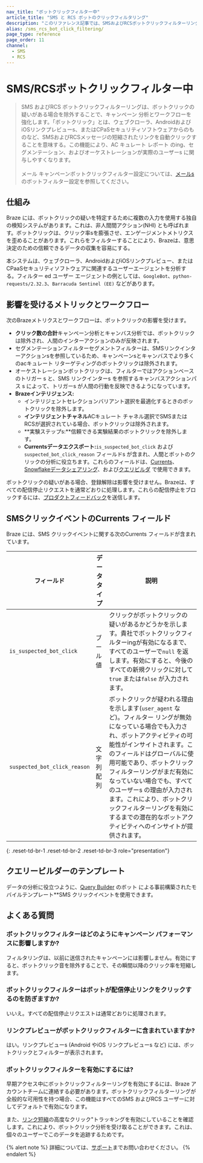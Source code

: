 ```yaml
---
nav_title: "ボットクリックフィルター中"
article_title: "SMS と RCS ボットのクリックフィルタリング"
description: "このリファレンス記事では、SMSおよびRCSボットクリックフィルターリングについて説明します。"
alias: /sms_rcs_bot_click_filtering/
page_type: reference
page_order: 11
channel:
  - SMS
  - RCS
---
```


# SMS/RCSボットクリックフィルター中

> SMS およびRCS ボットクリックフィルターリングは、ボットクリックの疑いがある場合を除外することで、キャンペーン 分析とワークフローを強化します。「ボットクリック」とは、ウェブクローラ、AndroidおよびiOSリンクプレビューs、またはCPaSセキュリティソフトウェアからのものなど、SMSおよびRCSメッセージの短縮されたリンクを自動クリックすることを意味する。この機能により、AC キュレート レポート のing、セグメンテーション、およびオーケストレーションが実際のユーザーs に関与しやすくなります。<br><br> メール キャンペーンボットクリックフィルター設定については、[メールs]({{site.baseurl}}/user_guide/administrative/app_settings/email_settings/bot_filtering/)のボットフィルター設定を参照してください。

## 仕組み

Braze には、ボットクリックの疑いを特定するために複数の入力を使用する独自の検知システムがあります。これは、非人間間アクション(NHI) とも呼ばれます。ボットクリックは、クリック率sを膨張させ、エンゲージメントメトリクスを歪めることがあります。これらをフィルターすることにより、Brazeは、意思決定のための信頼できるデータの収集を容易にする。

本システムは、ウェブクローラ、AndroidおよびiOSリンクプレビュー、またはCPaaSセキュリティソフトウェアに関連するユーザーエージェントを分析する。フィルター ed ユーザー エージェントの例としては、`GoogleBot`、`python-requests/2.32.3`、`Barracuda Sentinel (EE)` などがあります。

## 影響を受けるメトリックとワークフロー

次のBrazeメトリクスとワークフローは、ボットクリックの影響を受けます。

- **クリック数の合計**キャンペーン分析とキャンバス分析では、ボットクリックは除外され、人間のインターアクションのみが反映されます。
- セグメンテーションフィルターセグメントフィルターは、SMSリンクインターアクションsを参照しているため、キャンペーンsとキャンバスでより多くのacキュレート リターゲティングのボットクリックは除外されます。
- オーケストレーションボットクリックは、フィルターではアクションベースのトリガー s と、SMS リンクインターs を参照するキャンバスアクションパス s によって、トリガーs が人間の行動を反映できるようになっています。
- **Brazeインテリジェンス:**
    - インテリジェントセレクションバリアント選択を最適化するときのボットクリックを除外します。
    - **インテリジェントチャネル**ACキュレート チャネル選択でSMSまたはRCSが選択されている場合、ボットクリックは除外されます。
    - **実験ステップs:**信頼できる実験結果のボットクリックを除外します。
    - **Currentsデータエクスポート:**`is_suspected_bot_click` および`suspected_bot_click_reason` フィールドs が含まれ、人間とボットのクリックの分析に役立ちます。これらのフィールドは、[Currents]({{site.baseurl}}/user_guide/data/distribution/braze_currents/)、[Snowflakeデータシェアリング]({{site.baseurl}}/partners/data_and_analytics/data_warehouses/snowflake/)、および[クエリビルダ]({{site.baseurl}}/user_guide/analytics/query_builder/) で使用できます。

ボットクリックの疑いがある場合、登録解除は影響を受けません。Brazeは、すべての配信停止リクエストを通常どおりに処理します。これらの配信停止をブロックするには、[プロダクトフィードバック]({{site.baseurl}}/user_guide/administrative/access_braze/portal/)を送信します。

## SMSクリックイベントのCurrents フィールド

Braze には、SMS クリックイベントに関する次のCurrents フィールドが含まれています。

| フィールド | データタイプ | 説明 |
| --- | --- | --- |
| `is_suspected_bot_click` | ブール値 | クリックがボットクリックの疑いがあるかどうかを示します。貴社でボットクリックフィルターingが有効になるまで、すべてのユーザーで`null` を返します。有効にすると、今後のすべての新規クリックに対して`true` または`false` が入力されます。 |
| `suspected_bot_click_reason` | 文字列配列 | ボットクリックが疑われる理由を示します(`user_agent` など)。フィルター リングが無効になっている場合でも入力され、ボットアクティビティの可能性がインサイトされます。このフィールドはグローバルに使用可能であり、ボットクリックフィルターリングがまだ有効になっていない場合でも、すべてのユーザーs の理由が入力されます。これにより、ボットクリックフィルターリングを有効にするまでの潜在的なボットアクティビティへのインサイトが提供されます。 |
{: .reset-td-br-1 .reset-td-br-2 .reset-td-br-3 role="presentation"}

## クエリービルダーのテンプレート

データの分析に役立つように、[Query Builder]({{site.baseurl}}/user_guide/analytics/query_builder/query_templates/) のボット による事前構築されたモバイルテンプレート**SMS クリックイベントを使用できます。

## よくある質問

### ボットクリックフィルターはどのようにキャンペーン パフォーマンスに影響しますか?

フィルタリングは、以前に送信されたキャンペーンには影響しません。有効にすると、ボットクリック音を除外することで、その瞬間以降のクリック率を短縮します。

### ボットクリックフィルターはボットが配信停止リンクをクリックするのを防ぎますか?

いいえ。すべての配信停止リクエストは通常どおりに処理されます。

### リンクプレビューがボットクリックフィルターに含まれていますか?

はい。リンクプレビューs (Android やiOS リンクプレビューs など) には、ボットクリックとフィルターが表示されます。

### ボットクリックフィルターを有効にするには?

早期アクセス中にボットクリックフィルターリングを有効にするには、Braze アカウントチームに連絡する必要があります。ボットクリックフィルターリングが全般的な可用性を持つ場合、この機能はすべてのSMS およびRCS ユーザーに対してデフォルトで有効になります。

また、[リンク短縮]({{site.baseurl}}/user_guide/message_building_by_channel/sms_mms_rcs/link_shortening/)の高度なクリック"トラッキングを有効にしていることを確認します。これにより、ボットクリック分析を受け取ることができます。これは、個々のユーザーでこのデータを追跡するためです。 

{% alert note %}
詳細については、[サポート]({{site.baseurl}}/braze_support/)までお問い合わせください。
{% endalert %}
